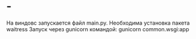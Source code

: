 # -
На виндовс запускается файл main.py. Необходима установка пакета waitress
Запуск через gunicorn командой: gunicorn common.wsgi:app
